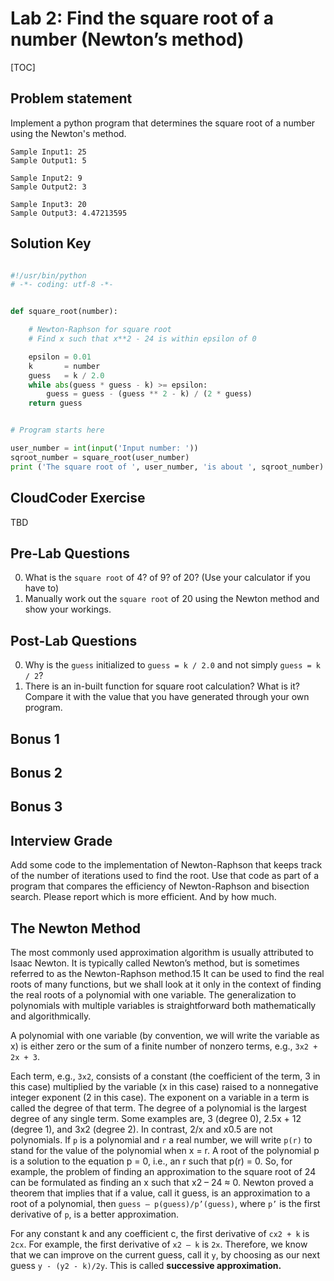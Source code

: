 # Lab 2: Find the square root of a number (Newton’s method)

[TOC]

## Problem statement

Implement a python program that determines the square root of a number using the Newton's method.

    Sample Input1: 25
    Sample Output1: 5

    Sample Input2: 9
    Sample Output2: 3

    Sample Input3: 20
    Sample Output3: 4.47213595

## Solution Key

```python

#!/usr/bin/python
# -*- coding: utf-8 -*-


def square_root(number):

    # Newton-Raphson for square root
    # Find x such that x**2 - 24 is within epsilon of 0

    epsilon = 0.01
    k       = number
    guess   = k / 2.0
    while abs(guess * guess - k) >= epsilon:
        guess = guess - (guess ** 2 - k) / (2 * guess)
    return guess


# Program starts here

user_number = int(input('Input number: '))
sqroot_number = square_root(user_number)
print ('The square root of ', user_number, 'is about ', sqroot_number)

```

## CloudCoder Exercise

TBD

## Pre-Lab Questions

0. What is the `square root` of 4? of 9? of 20? (Use your calculator if you have to)
1. Manually work out the `square root` of 20 using the Newton method and show your workings.

## Post-Lab Questions

0. Why is the `guess` initialized to `guess = k / 2.0` and not simply `guess = k / 2`?
1. There is an in-built function for square root calculation? What is it? Compare it with the value that you have generated through your own program.

## Bonus 1

## Bonus 2

## Bonus 3

## Interview Grade

Add some code to the implementation of Newton-Raphson that keeps track of the number of iterations used to find the root. Use that code as part of a program that compares the efficiency of Newton-Raphson and bisection search. Please report which is more efficient. And by how much.

## The Newton Method

The most commonly used approximation algorithm is usually attributed to Isaac Newton. It is typically called Newton’s method, but is sometimes referred to as the Newton-Raphson method.15 It can be used to find the real roots of many functions, but we shall look at it only in the context of finding the real roots of a polynomial with one variable. The generalization to polynomials with multiple variables is straightforward both mathematically and algorithmically.

A polynomial with one variable (by convention, we will write the variable as x) is
either zero or the sum of a finite number of nonzero terms, e.g., `3x2 + 2x + 3`.

Each term, e.g., `3x2`, consists of a constant (the coefficient of the term, 3 in this case) multiplied by the variable (x in this case) raised to a nonnegative integer exponent (2 in this case). The exponent on a variable in a term is called the degree of that term. The degree of a polynomial is the largest degree of any single term. Some examples are, 3 (degree 0), 2.5x + 12 (degree 1), and 3x2 (degree 2). In contrast, 2/x and x0.5 are not polynomials. If `p` is a polynomial and `r` a real number, we will write `p(r)` to stand for the value of the polynomial when x = r. A root of the polynomial p is a solution to the equation p = 0, i.e., an r such that p(r) = 0. So, for example, the problem of finding an approximation to the square root of 24 can be formulated as finding an x such that x2 – 24 ≈ 0. Newton proved a theorem that implies that if a value, call it guess, is an approximation to a root of a polynomial, then `guess – p(guess)/p’(guess)`, where `p’` is the first derivative of `p`, is a better approximation.

For any constant k and any coefficient c, the first derivative of `cx2 + k` is `2cx`. For example, the first derivative of `x2 – k` is `2x`. Therefore, we know that we can improve on the current guess, call it `y`, by choosing as our next guess `y - (y2 - k)/2y`. This is called **successive approximation.**
